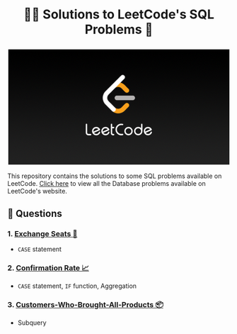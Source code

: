 # <p align="center" style="margin-top: 0px;"> 👨‍💻 Solutions to LeetCode's SQL Problems 📝

<p align="center">
  <img src="leetcode.png" alt="LeetCode Logo">
</p>


This repository contains the solutions to some SQL problems available on LeetCode. <a href ="https://leetcode.com/problemset/database/">Click here</a> to view all the Database problems available on LeetCode's website.

## 🧾 Questions
### 1. [Exchange Seats 💺](#Exchange-Seats) 
* `CASE` statement 

### 2. [Confirmation Rate 📈](Confirmation-Rate)
* `CASE` statement, `IF` function, Aggregation

### 3. [Customers-Who-Brought-All-Products 📦](Customers-Who-Brought-All-Products)
* Subquery